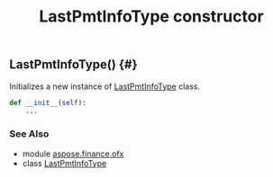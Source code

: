 ﻿---
title: LastPmtInfoType constructor
second_title: Aspose.Finance for Python via .NET API References
description: 
type: docs
weight: 10
url: /python-net/aspose.finance.ofx/lastpmtinfotype/__init__/
is_root: false
---

## LastPmtInfoType() {#}

Initializes a new instance of [LastPmtInfoType](/finance/python-net/aspose.finance.ofx/lastpmtinfotype) class.



```python
def __init__(self):
    ...
```





### See Also
* module [aspose.finance.ofx](../../)
* class [LastPmtInfoType](/finance/python-net/aspose.finance.ofx/lastpmtinfotype)
